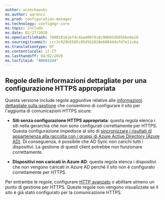 ```yaml
---
author: aczechowski
ms.author: aaroncz
ms.prod: configuration-manager
ms.technology: configmgr-core
ms.topic: include
ms.date: 02/27/2020
ms.openlocfilehash: 709010162ef4cdaa406f4c6c90605db95bbe9a10
ms.sourcegitcommit: ccc3c929b5585c05d562020e68044de7d7e11c6a
ms.translationtype: HT
ms.contentlocale: it-IT
ms.lasthandoff: 04/02/2020
ms.locfileid: "80603244"
---
```

## <a name="management-insight-rules-for-proper-https-configuration"></a><a name="bkmk_insight"></a> Regole delle informazioni dettagliate per una configurazione HTTPS appropriata

<!--6268489-->

Questa versione include regole aggiuntive relative alle [informazioni dettagliate sulla gestione](/configmgr/core/servers/manage/management-insights) che consentono di configurare il sito per l'aggiunta di comunicazioni HTTPS sicure:

- **Siti senza configurazione HTTPS appropriata**: questa regola elenca i siti nella gerarchia che non sono configurati correttamente per HTTPS. Questa configurazione impedisce al sito di [sincronizzare i risultati di appartenenza alla raccolta con i gruppi di Azure Active Directory (Azure AD)](/configmgr/core/clients/manage/collections/create-collections#bkmk_aadcollsync). Di conseguenza, è possibile che AD Sync non carichi tutti i dispositivi. La gestione di questi client potrebbe non funzionare correttamente.

- **Dispositivi non caricati in Azure AD**: questa regola elenca i dispositivi che non vengono caricati in Azure AD perché il sito non è configurato correttamente per HTTPS.

Per entrambe le regole, configurare [HTTP avanzato](/configmgr/core/plan-design/hierarchy/enhanced-http) o abilitare almeno un punto di gestione per HTTPS. Queste regole non vengono visualizzate se il sito è già stato configurato per la comunicazione HTTPS.
